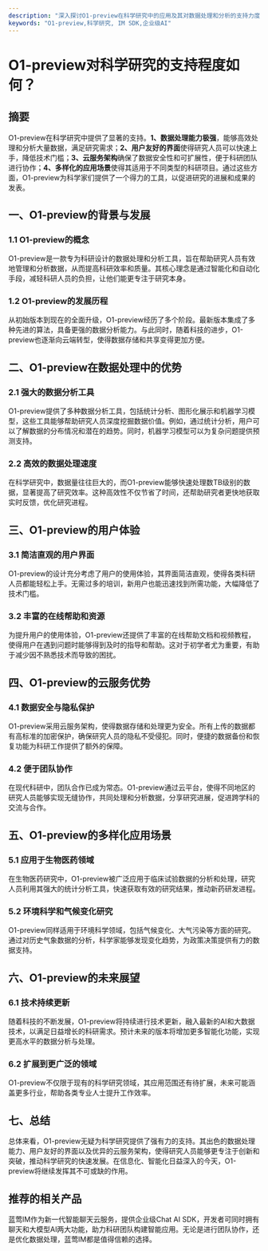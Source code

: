 ```yaml
---
description: "深入探讨O1-preview在科学研究中的应用及其对数据处理和分析的支持力度，解析其功能和影响。"
keywords: "O1-preview,科学研究, IM SDK,企业级AI"
---
```

# O1-preview对科学研究的支持程度如何？

## 摘要

O1-preview在科学研究中提供了显著的支持。**1、数据处理能力极强**，能够高效处理和分析大量数据，满足研究需求；**2、用户友好的界面**使得研究人员可以快速上手，降低技术门槛；**3、云服务架构**确保了数据安全性和可扩展性，便于科研团队进行协作；**4、多样化的应用场景**使得其适用于不同类型的科研项目。通过这些方面，O1-preview为科学家们提供了一个得力的工具，以促进研究的进展和成果的发表。

## 一、O1-preview的背景与发展

### 1.1 O1-preview的概念

O1-preview是一款专为科研设计的数据处理和分析工具，旨在帮助研究人员有效地管理和分析数据，从而提高科研效率和质量。其核心理念是通过智能化和自动化手段，减轻科研人员的负担，让他们能更专注于研究本身。

### 1.2 O1-preview的发展历程

从初始版本到现在的全面升级，O1-preview经历了多个阶段。最新版本集成了多种先进的算法，具备更强的数据分析能力。与此同时，随着科技的进步，O1-preview也逐渐向云端转型，使得数据存储和共享变得更加方便。

## 二、O1-preview在数据处理中的优势

### 2.1 强大的数据分析工具

O1-preview提供了多种数据分析工具，包括统计分析、图形化展示和机器学习模型，这些工具能够帮助研究人员深度挖掘数据价值。例如，通过统计分析，用户可以了解数据的分布情况和潜在的趋势。同时，机器学习模型可以为复杂问题提供预测支持。

### 2.2 高效的数据处理速度

在科学研究中，数据量往往巨大的，而O1-preview能够快速处理数TB级别的数据，显著提高了研究效率。这种高效性不仅节省了时间，还帮助研究者更快地获取实时反馈，优化研究进程。

## 三、O1-preview的用户体验

### 3.1 简洁直观的用户界面

O1-preview的设计充分考虑了用户的使用体验，其界面简洁直观，使得各类科研人员都能轻松上手。无需过多的培训，新用户也能迅速找到所需功能，大幅降低了技术门槛。

### 3.2 丰富的在线帮助和资源

为提升用户的使用体验，O1-preview还提供了丰富的在线帮助文档和视频教程，使得用户在遇到问题时能够得到及时的指导和帮助。这对于初学者尤为重要，有助于减少因不熟悉技术而导致的困扰。

## 四、O1-preview的云服务优势

### 4.1 数据安全与隐私保护

O1-preview采用云服务架构，使得数据存储和处理更为安全。所有上传的数据都有高标准的加密保护，确保研究人员的隐私不受侵犯。同时，便捷的数据备份和恢复功能为科研工作提供了额外的保障。

### 4.2 便于团队协作

在现代科研中，团队合作已成为常态。O1-preview通过云平台，使得不同地区的研究人员能够实现无缝协作，共同处理和分析数据，分享研究进展，促进跨学科的交流与合作。

## 五、O1-preview的多样化应用场景

### 5.1 应用于生物医药领域

在生物医药研究中，O1-preview被广泛应用于临床试验数据的分析和处理，研究人员利用其强大的统计分析工具，快速获取有效的研究结果，推动新药研发进程。

### 5.2 环境科学和气候变化研究

O1-preview同样适用于环境科学领域，包括气候变化、大气污染等方面的研究。通过对历史气象数据的分析，科学家能够发现变化趋势，为政策决策提供有力的数据支持。

## 六、O1-preview的未来展望

### 6.1 技术持续更新

随着科技的不断发展，O1-preview将持续进行技术更新，融入最新的AI和大数据技术，以满足日益增长的科研需求。预计未来的版本将增加更多智能化功能，实现更高水平的数据分析与处理。

### 6.2 扩展到更广泛的领域

O1-preview不仅限于现有的科学研究领域，其应用范围还有待扩展，未来可能涵盖更多行业，帮助各类专业人士提升工作效率。

## 七、总结

总体来看，O1-preview无疑为科学研究提供了强有力的支持。其出色的数据处理能力、用户友好的界面以及优异的云服务架构，使得研究人员能够更专注于创新和突破，推动科学研究的快速发展。在信息化、智能化日益深入的今天，O1-preview将继续发挥其不可或缺的作用。

## 推荐的相关产品

蓝莺IM作为新一代智能聊天云服务，提供企业级Chat AI SDK，开发者可同时拥有聊天和大模型AI两大功能，助力科研团队构建智能应用。无论是进行团队协作，还是优化数据处理，蓝莺IM都是值得信赖的选择。
